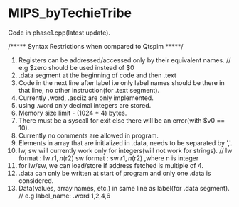 # MIPS_byTechieTribe

Code in phase1.cpp(latest update).

/***** Syntax Restrictions when compared to Qtspim *****/

1. Registers can be addressed/accessed only by their equivalent names. // e.g $zero should be used instead of $0
2. .data segment at the beginning of code and then .text
3. Code in the next line after label i.e only label names should be there in that line, no other instruction(for .text segment).
4. Currently .word, .asciiz are only implemented.
5. using .word only decimal integers are stored.
6. Memory size limit - (1024 * 4) bytes.
7. There must be a syscall for exit else there will be an error(with $v0 == 10).
8. Currently no comments are allowed in program.
10. Elements in array that are initialized in .data, needs to be separated by ','.
11. lw, sw will currently work only for integers(will not work for strings). // lw format : lw $r1, n($r2) sw format : sw  $r1, n($r2) ,where n is integer
12. for lw/sw, we can load/store if address fetched is multiple of 4.
13. .data can only be written at start of program and only one .data is considered.
14. Data(values, array names, etc.) in same line as label(for .data segment). // e.g label_name: .word  1,2,4,6

